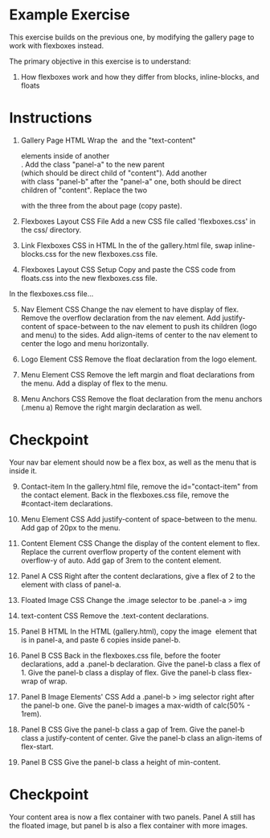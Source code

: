 # Example Exercise

This exercise builds on the previous one, by modifying the gallery page to work with flexboxes instead.

The primary objective in this exercise is to understand:
1. How flexboxes work and how they differ from blocks, inline-blocks, and floats


# Instructions

1. Gallery Page HTML
Wrap the <img> and the "text-content" <div> elements inside of another <div>.
Add the class "panel-a" to the new parent <div> (which should be direct child of "content").
Add another <div> with class "panel-b" after the "panel-a" one, both should be direct children of "content".
Replace the two <p> with the three from the about page (copy paste).

2. Flexboxes Layout CSS File
Add a new CSS file called 'flexboxes.css' in the css/ directory.

3. Link Flexboxes CSS in HTML
In the <head> of the gallery.html file, swap inline-blocks.css for the new flexboxes.css file.

4. Flexboxes Layout CSS Setup
Copy and paste the CSS code from floats.css into the new flexboxes.css file.


In the flexboxes.css file...

5. Nav Element CSS
Change the nav element to have display of flex.
Remove the overflow declaration from the nav element.
Add justify-content of space-between to the nav element to push its children (logo and menu) to the sides.
Add align-items of center to the nav element to center the logo and menu horizontally.

6. Logo Element CSS
Remove the float declaration from the logo element.

7. Menu Element CSS
Remove the left margin and float declarations from the menu.
Add a display of flex to the menu.

8. Menu Anchors CSS
Remove the float declaration from the menu anchors (.menu a)
Remove the right margin declaration as well.

# Checkpoint
Your nav bar element should now be a flex box, as well as the menu that is inside it.

9. Contact-item
In the gallery.html file, remove the id="contact-item" from the contact element.
Back in the flexboxes.css file, remove the #contact-item declarations.

10. Menu Element CSS
Add justify-content of space-between to the menu.
Add gap of 20px to the menu.

11. Content Element CSS
Change the display of the content element to flex.
Replace the current overflow property of the content element with overflow-y of auto.
Add gap of 3rem to the content element.

12. Panel A CSS
Right after the content declarations, give a flex of 2 to the element with class of panel-a.

13. Floated Image CSS
Change the .image selector to be .panel-a > img 

14. text-content CSS
Remove the .text-content declarations.

15. Panel B HTML
In the HTML (gallery.html), copy the image <img> element that is in panel-a, and paste 6 copies inside panel-b.

16. Panel B CSS
Back in the flexboxes.css file, before the footer declarations, add a .panel-b declaration.
Give the panel-b class a flex of 1.
Give the panel-b class a display of flex.
Give the panel-b class flex-wrap of wrap.

17. Panel B Image Elements' CSS
Add a  .panel-b > img  selector right after the panel-b one.
Give the panel-b images a max-width of calc(50% - 1rem).

18. Panel B CSS
Give the panel-b class a gap of 1rem.
Give the panel-b class a justify-content of center.
Give the panel-b class an align-items of flex-start.

19. Panel B CSS
Give the panel-b class a height of min-content.

# Checkpoint
Your content area is now a flex container with two panels. Panel A still has the floated image, but panel b is also a flex container with more images.